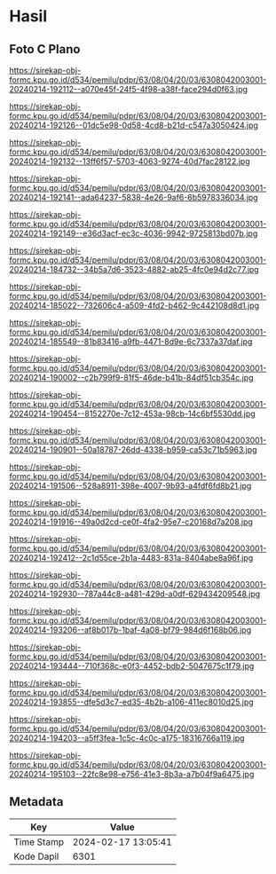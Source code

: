 # Hasil

## Foto C Plano

https://sirekap-obj-formc.kpu.go.id/d534/pemilu/pdpr/63/08/04/20/03/6308042003001-20240214-192112--a070e45f-24f5-4f98-a38f-face294d0f63.jpg

https://sirekap-obj-formc.kpu.go.id/d534/pemilu/pdpr/63/08/04/20/03/6308042003001-20240214-192126--01dc5e98-0d58-4cd8-b21d-c547a3050424.jpg

https://sirekap-obj-formc.kpu.go.id/d534/pemilu/pdpr/63/08/04/20/03/6308042003001-20240214-192132--13ff6f57-5703-4063-9274-40d7fac28122.jpg

https://sirekap-obj-formc.kpu.go.id/d534/pemilu/pdpr/63/08/04/20/03/6308042003001-20240214-192141--ada64237-5838-4e26-9af6-6b5978336034.jpg

https://sirekap-obj-formc.kpu.go.id/d534/pemilu/pdpr/63/08/04/20/03/6308042003001-20240214-192149--e36d3acf-ec3c-4036-9942-9725813bd07b.jpg

https://sirekap-obj-formc.kpu.go.id/d534/pemilu/pdpr/63/08/04/20/03/6308042003001-20240214-184732--34b5a7d6-3523-4882-ab25-4fc0e94d2c77.jpg

https://sirekap-obj-formc.kpu.go.id/d534/pemilu/pdpr/63/08/04/20/03/6308042003001-20240214-185022--732606c4-a509-4fd2-b462-9c442108d8d1.jpg

https://sirekap-obj-formc.kpu.go.id/d534/pemilu/pdpr/63/08/04/20/03/6308042003001-20240214-185549--81b83416-a9fb-4471-8d9e-6c7337a37daf.jpg

https://sirekap-obj-formc.kpu.go.id/d534/pemilu/pdpr/63/08/04/20/03/6308042003001-20240214-190002--c2b799f9-81f5-46de-b41b-84df51cb354c.jpg

https://sirekap-obj-formc.kpu.go.id/d534/pemilu/pdpr/63/08/04/20/03/6308042003001-20240214-190454--8152270e-7c12-453a-98cb-14c6bf5530dd.jpg

https://sirekap-obj-formc.kpu.go.id/d534/pemilu/pdpr/63/08/04/20/03/6308042003001-20240214-190901--50a18787-26dd-4338-b959-ca53c71b5963.jpg

https://sirekap-obj-formc.kpu.go.id/d534/pemilu/pdpr/63/08/04/20/03/6308042003001-20240214-191506--528a8911-398e-4007-9b93-a4fdf6fd8b21.jpg

https://sirekap-obj-formc.kpu.go.id/d534/pemilu/pdpr/63/08/04/20/03/6308042003001-20240214-191916--49a0d2cd-ce0f-4fa2-95e7-c20168d7a208.jpg

https://sirekap-obj-formc.kpu.go.id/d534/pemilu/pdpr/63/08/04/20/03/6308042003001-20240214-192412--2c1d55ce-2b1a-4483-831a-8404abe8a96f.jpg

https://sirekap-obj-formc.kpu.go.id/d534/pemilu/pdpr/63/08/04/20/03/6308042003001-20240214-192930--787a44c8-a481-429d-a0df-629434209548.jpg

https://sirekap-obj-formc.kpu.go.id/d534/pemilu/pdpr/63/08/04/20/03/6308042003001-20240214-193206--af8b017b-1baf-4a08-bf79-984d6f168b06.jpg

https://sirekap-obj-formc.kpu.go.id/d534/pemilu/pdpr/63/08/04/20/03/6308042003001-20240214-193444--710f368c-e0f3-4452-bdb2-5047675c1f79.jpg

https://sirekap-obj-formc.kpu.go.id/d534/pemilu/pdpr/63/08/04/20/03/6308042003001-20240214-193855--dfe5d3c7-ed35-4b2b-a106-411ec8010d25.jpg

https://sirekap-obj-formc.kpu.go.id/d534/pemilu/pdpr/63/08/04/20/03/6308042003001-20240214-194203--a5ff3fea-1c5c-4c0c-a175-18316766a119.jpg

https://sirekap-obj-formc.kpu.go.id/d534/pemilu/pdpr/63/08/04/20/03/6308042003001-20240214-195103--22fc8e98-e756-41e3-8b3a-a7b04f9a6475.jpg


## Metadata

| Key        | Value               |
| ---------- | ------------------- |
| Time Stamp | 2024-02-17 13:05:41 |
| Kode Dapil | 6301                |



